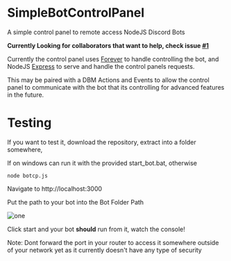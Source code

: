 # SimpleBotControlPanel
A simple control panel to remote access NodeJS Discord Bots

**Currently Looking for collaborators that want to help, check issue [#1](https://github.com/generalwrex/SimpleBotControlPanel/issues/1)**


Currently the control panel uses [Forever](https://github.com/foreverjs/forever) to handle controlling the bot,
and NodeJS [Express](https://expressjs.com/) to serve and handle the control panels requests.

This may be paired with a DBM Actions and Events to allow the control panel to communicate with the bot that its controlling for advanced features in the future.

# Testing

If you want to test it, download the repository, extract into a folder somewhere, 

If on windows can run it with the provided start_bot.bat, otherwise 

    node botcp.js
    

Navigate to http://localhost:3000

Put the path to your bot into the Bot Folder Path

![one](https://i.gyazo.com/17d5121ab347547ef007ad8add6b99ee.png)

Click start and your bot **should** run from it, watch the console!

Note: Dont forward the port in your router to access it somewhere outside of your network yet as it currently doesn't have any type of security

